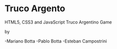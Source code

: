 Truco Argento
=============

HTML5, CSS3 and JavaScript Truco Argentino Game

by 

-Mariano Botta 
-Pablo Botta
-Esteban Campostrini
  
